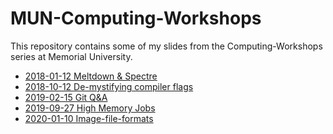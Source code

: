 # MUN-Computing-Workshops

This repository contains some of my slides from 
the Computing-Workshops series at Memorial University.

* [2018-01-12 Meltdown & Spectre](https://ostueker.github.io/mun-computing-workshops/2018-01-12-Meltdown-Spectre.html)
* [2018-10-12 De-mystifying compiler flags](https://ostueker.github.io/mun-computing-workshops/2018-10-19-Compiler-Flags.html)
* [2019-02-15 Git Q&A](https://ostueker.github.io/mun-computing-workshops/2019-02-15-Git-QandA.html)
* [2019-09-27 High Memory Jobs](https://ostueker.github.io/mun-computing-workshops/2019-09-27-High-Memory-Gaussian.html)
* [2020-01-10 Image-file-formats](https://ostueker.github.io/mun-computing-workshops/2020-01-10_Image-file-formats/index.html)
